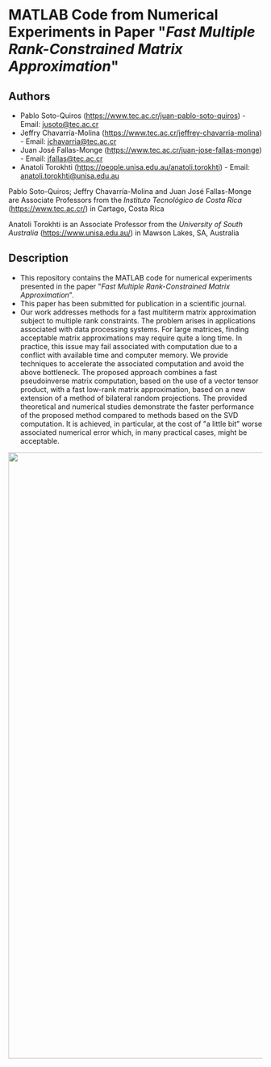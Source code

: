# MATLAB Code from Numerical Experiments in Paper "*Fast Multiple Rank-Constrained Matrix Approximation*"

## Authors

* Pablo Soto-Quiros (https://www.tec.ac.cr/juan-pablo-soto-quiros) - Email: jusoto@tec.ac.cr
* Jeffry Chavarría-Molina (https://www.tec.ac.cr/jeffrey-chavarria-molina) - Email: jchavarria@tec.ac.cr
* Juan José Fallas-Monge (https://www.tec.ac.cr/juan-jose-fallas-monge) - Email: jfallas@tec.ac.cr
* Anatoli Torokhti (https://people.unisa.edu.au/anatoli.torokhti) - Email: anatoli.torokhti@unisa.edu.au

Pablo Soto-Quiros; Jeffry Chavarría-Molina and Juan José Fallas-Monge are Associate Professors from the *Instituto Tecnológico de Costa Rica* (https://www.tec.ac.cr/) in Cartago, Costa Rica

Anatoli Torokhti is an Associate Professor from the *University of South Australia* (https://www.unisa.edu.au/) in Mawson Lakes, SA, Australia

## Description

* This repository contains the MATLAB code for numerical experiments presented in the paper "*Fast Multiple Rank-Constrained Matrix Approximation*". 
* This paper has been submitted for publication in a scientific journal. 
* Our work addresses  methods for a fast  multiterm  matrix approximation subject to multiple rank constraints. The problem arises in applications associated with data processing systems. For large matrices,  finding  acceptable matrix approximations  may require quite a long time. In practice, this issue may fail   associated with computation due to a conflict with available time and computer memory.
We provide  techniques to accelerate the associated computation and avoid the above  bottleneck. The proposed approach combines a fast pseudoinverse matrix computation, based on the use of a vector tensor product, with a fast low-rank matrix approximation, based on a new extension of a method of bilateral random projections. The provided theoretical and numerical studies  demonstrate the faster performance  of the proposed method  compared to  methods based on the SVD computation. It is achieved, in particular, at the cost of "a little bit" worse associated numerical error which, in many practical cases, might be acceptable.


<p align="center"><img width="1200" src="https://github.com/jusotoTEC/multifiltering_transform/blob/main/img/img1.png"></p>
